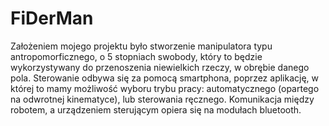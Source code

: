 # FiDerMan

Założeniem mojego projektu było stworzenie manipulatora typu antropomorficznego, o 5 stopniach swobody, który to będzie wykorzystywany do przenoszenia niewielkich rzeczy, w obrębie danego pola. Sterowanie odbywa się za pomocą smartphona, poprzez aplikację, w której to mamy możliwość wyboru trybu pracy: automatycznego (opartego na odwrotnej kinematyce), lub sterowania ręcznego. Komunikacja między robotem, a urządzeniem sterującym opiera się na modułach bluetooth.
